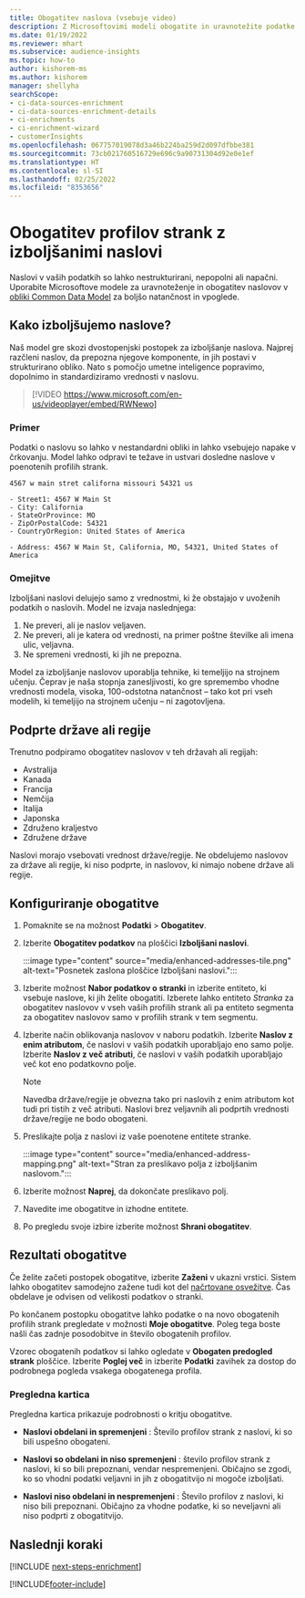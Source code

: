 ```yaml
---
title: Obogatitev naslova (vsebuje video)
description: Z Microsoftovimi modeli obogatite in uravnotežite podatke o naslovih za profile strank.
ms.date: 01/19/2022
ms.reviewer: mhart
ms.subservice: audience-insights
ms.topic: how-to
author: kishorem-ms
ms.author: kishorem
manager: shellyha
searchScope:
- ci-data-sources-enrichment
- ci-data-sources-enrichment-details
- ci-enrichments
- ci-enrichment-wizard
- customerInsights
ms.openlocfilehash: 067757019078d3a46b224ba259d2d097dfbbe381
ms.sourcegitcommit: 73cb021760516729e696c9a90731304d92e0e1ef
ms.translationtype: HT
ms.contentlocale: sl-SI
ms.lasthandoff: 02/25/2022
ms.locfileid: "8353656"
---
```

# <a name="enrichment-of-customer-profiles-with-enhanced-addresses"></a>Obogatitev profilov strank z izboljšanimi naslovi

Naslovi v vaših podatkih so lahko nestrukturirani, nepopolni ali napačni. Uporabite Microsoftove modele za uravnoteženje in obogatitev naslovov v [obliki Common Data Model](/common-data-model/schema/core/applicationcommon/address) za boljšo natančnost in vpoglede.

## <a name="how-we-enhance-addresses"></a>Kako izboljšujemo naslove?

Naš model gre skozi dvostopenjski postopek za izboljšanje naslova. Najprej razčleni naslov, da prepozna njegove komponente, in jih postavi v strukturirano obliko. Nato s pomočjo umetne inteligence popravimo, dopolnimo in standardiziramo vrednosti v naslovu.

> [!VIDEO https://www.microsoft.com/en-us/videoplayer/embed/RWNewo]

### <a name="example"></a>Primer

Podatki o naslovu so lahko v nestandardni obliki in lahko vsebujejo napake v črkovanju. Model lahko odpravi te težave in ustvari dosledne naslove v poenotenih profilih strank.

```Input
4567 w main stret californa missouri 54321 us
```

```Output
- Street1: 4567 W Main St
- City: California
- StateOrProvince: MO
- ZipOrPostalCode: 54321
- CountryOrRegion: United States of America

- Address: 4567 W Main St, California, MO, 54321, United States of America
```

### <a name="limitations"></a>Omejitve

Izboljšani naslovi delujejo samo z vrednostmi, ki že obstajajo v uvoženih podatkih o naslovih. Model ne izvaja naslednjega: 

1. Ne preveri, ali je naslov veljaven.
2. Ne preveri, ali je katera od vrednosti, na primer poštne številke ali imena ulic, veljavna.
3. Ne spremeni vrednosti, ki jih ne prepozna.

Model za izboljšanje naslovov uporablja tehnike, ki temeljijo na strojnem učenju. Čeprav je naša stopnja zanesljivosti, ko gre spremembo vhodne vrednosti modela, visoka, 100-odstotna natančnost – tako kot pri vseh modelih, ki temeljijo na strojnem učenju – ni zagotovljena.

## <a name="supported-countries-or-regions"></a>Podprte države ali regije

Trenutno podpiramo obogatitev naslovov v teh državah ali regijah: 

- Avstralija
- Kanada
- Francija
- Nemčija
- Italija
- Japonska
- Združeno kraljestvo
- Združene države

Naslovi morajo vsebovati vrednost države/regije. Ne obdelujemo naslovov za države ali regije, ki niso podprte, in naslovov, ki nimajo nobene države ali regije.

## <a name="configure-the-enrichment"></a>Konfiguriranje obogatitve

1. Pomaknite se na možnost **Podatki** > **Obogatitev**.

1. Izberite **Obogatitev podatkov** na ploščici **Izboljšani naslovi**.

   :::image type="content" source="media/enhanced-addresses-tile.png" alt-text="Posnetek zaslona ploščice Izboljšani naslovi.":::

1. Izberite možnost **Nabor podatkov o stranki** in izberite entiteto, ki vsebuje naslove, ki jih želite obogatiti. Izberete lahko entiteto *Stranka* za obogatitev naslovov v vseh vaših profilih strank ali pa entiteto segmenta za obogatitev naslovov samo v profilih strank v tem segmentu.

1. Izberite način oblikovanja naslovov v naboru podatkih. Izberite **Naslov z enim atributom**, če naslovi v vaših podatkih uporabljajo eno samo polje. Izberite **Naslov z več atributi**, če naslovi v vaših podatkih uporabljajo več kot eno podatkovno polje.

   > [!NOTE]
   > Navedba države/regije je obvezna tako pri naslovih z enim atributom kot tudi pri tistih z več atributi. Naslovi brez veljavnih ali podprtih vrednosti države/regije ne bodo obogateni.

1.  Preslikajte polja z naslovi iz vaše poenotene entitete stranke.

    :::image type="content" source="media/enhanced-address-mapping.png" alt-text="Stran za preslikavo polja z izboljšanim naslovom.":::

1. Izberite možnost **Naprej**, da dokončate preslikavo polj.

1. Navedite ime obogatitve in izhodne entitete.

1. Po pregledu svoje izbire izberite možnost **Shrani obogatitev**.

## <a name="enrichment-results"></a>Rezultati obogatitve

Če želite začeti postopek obogatitve, izberite **Zaženi** v ukazni vrstici. Sistem lahko obogatitev samodejno zažene tudi kot del [načrtovane osvežitve](system.md#schedule-tab). Čas obdelave je odvisen od velikosti podatkov o stranki.

Po končanem postopku obogatitve lahko podatke o na novo obogatenih profilih strank pregledate v možnosti **Moje obogatitve**. Poleg tega boste našli čas zadnje posodobitve in število obogatenih profilov.

Vzorec obogatenih podatkov si lahko ogledate v **Obogaten predogled strank** ploščice. Izberite **Poglej več** in izberite **Podatki** zavihek za dostop do podrobnega pogleda vsakega obogatenega profila.

### <a name="overview-card"></a>Pregledna kartica

Pregledna kartica prikazuje podrobnosti o kritju obogatitve. 

* **Naslovi obdelani in spremenjeni** : Število profilov strank z naslovi, ki so bili uspešno obogateni.

* **Naslovi so obdelani in niso spremenjeni** : število profilov strank z naslovi, ki so bili prepoznani, vendar nespremenjeni. Običajno se zgodi, ko so vhodni podatki veljavni in jih z obogatitvijo ni mogoče izboljšati.

* **Naslovi niso obdelani in nespremenjeni** : Število profilov z naslovi, ki niso bili prepoznani. Običajno za vhodne podatke, ki so neveljavni ali niso podprti z obogatitvijo.

## <a name="next-steps"></a>Naslednji koraki

[!INCLUDE [next-steps-enrichment](../includes/next-steps-enrichment.md)]

[!INCLUDE[footer-include](../includes/footer-banner.md)]
